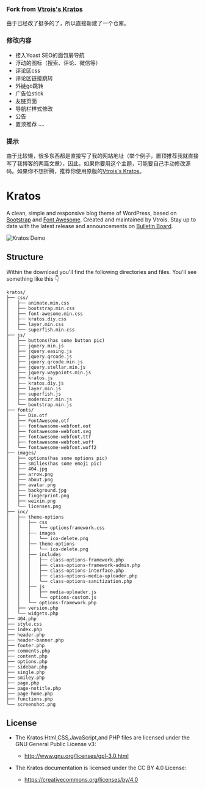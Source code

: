 ### Fork from [Vtrois's Kratos](https://github.com/Vtrois/Kratos)
由于已经改了挺多的了，所以直接新建了一个仓库。

### 修改内容
- 接入Yoast SEO的面包屑导航
- 浮动的图标（搜索、评论、微信等）
- 评论区css
- 评论区链接跳转
- 外链go跳转
- 广告位stick
- 友链页面
- 导航栏样式修改
- 公告
- 置顶推荐
....

### 提示
由于比较懒，很多东西都是直接写了我的网站地址（举个例子，置顶推荐我就直接写了我博客的两篇文章），因此，如果你要用这个主题，可能要自己手动修改源码。如果你不想折腾，推荐你使用原版的[Vtrois's Kratos](https://github.com/Vtrois/Kratos)。


# Kratos

A clean, simple and responsive blog theme of WordPress, based on [Bootstrap](https://github.com/twbs/bootstrap) and [Font Awesome](https://github.com/FortAwesome/Font-Awesome). Created and maintained by Vtrois. Stay up to date with the latest release and announcements on [Bulletin Board](https://github.com/Vtrois/Kratos/issues). 

![Kratos Demo](http://i2.bvimg.com/1949/649bfde164c5c8b1.png) 

## Structure
Within the download you'll find the following directories and files. You'll see something like this :point_down:

```
kratos/
├── css/
│   ├── animate.min.css
│   ├── bootstrap.min.css
│   ├── font-awesome.min.css
│   ├── kratos.diy.css
│   ├── layer.min.css
│   └── superfish.min.css
├── js/
│   ├── buttons(has some button pic)
│   ├── jquery.min.js
│   ├── jquery.easing.js
│   ├── jquery.qrcode.js
│   ├── jquery.qrcode.min.js
│   ├── jquery.stellar.min.js
│   ├── jquery.waypoints.min.js
│   ├── kratos.js
│   ├── kratos.diy.js
│   ├── layer.min.js
│   ├── superfish.js
│   ├── modernizr.min.js
│   └── bootstrap.min.js
├── fonts/
│   ├── Din.otf
│   ├── FontAwesome.otf
│   ├── fontawesome-webfont.eot
│   ├── fontawesome-webfont.svg
│   ├── fontawesome-webfont.ttf
│   ├── fontawesome-webfont.woff
│   └── fontawesome-webfont.woff2
├── images/
│   ├── options(has some options pic)
│   ├── smilies(has some emoji pic)
│   ├── 404.jpg
│   ├── arrow.png
│   ├── about.png
│   ├── avatar.png
│   ├── background.jpg
│   ├── fingerprint.png
│   ├── weixin.png
│   └── licenses.png
├── inc/
│   ├── theme-options
│   │   ├── css
│   │   │   └── optionsframework.css
│   │   ├── images
│   │   │   └── ico-delete.png
│   │   ├── theme-options
│   │   │   └── ico-delete.png
│   │   ├── includes
│   │   │   ├── class-options-framework.php
│   │   │   ├── class-options-framework-admin.php
│   │   │   ├── class-options-interface.php
│   │   │   ├── class-options-media-uploader.php
│   │   │   └── class-options-sanitization.php
│   │   ├── js
│   │   │   ├── media-uploader.js
│   │   │   └── options-custom.js
│   │   └── options-framework.php
│   ├── version.php
│   └── widgets.php
├── 404.php
├── style.css
├── index.php
├── header.php
├── header-banner.php
├── footer.php
├── comments.php
├── content.php
├── options.php
├── sidebar.php
├── single.php
├── smiley.php
├── page.php
├── page-notitle.php
├── page-home.php
├── functions.php
└── screenshot.png
```
  
## License

- The Kratos Html,CSS,JavaScript,and PHP files are licensed under the GNU General Public License v3:
  - http://www.gnu.org/licenses/gpl-3.0.html

- The Kratos documentation is licensed under the CC BY 4.0 License:
  - https://creativecommons.org/licenses/by/4.0